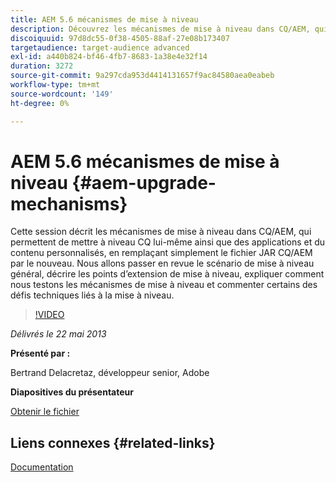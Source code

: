 ```yaml
---
title: AEM 5.6 mécanismes de mise à niveau
description: Découvrez les mécanismes de mise à niveau dans CQ/AEM, qui permettent de mettre à niveau CQ lui-même, ainsi que des applications et du contenu personnalisés, en remplaçant simplement le fichier JAR CQ/AEM par le nouveau. Nous allons passer en revue le scénario de mise à niveau général, décrire les points d’extension de mise à niveau, expliquer comment nous testons les mécanismes de mise à niveau et commenter certains des défis techniques liés à la mise à niveau.
discoiquuid: 97d8dc55-0f38-4505-88af-27e08b173407
targetaudience: target-audience advanced
exl-id: a440b824-bf46-4fb7-8683-1a38e4e32f14
duration: 3272
source-git-commit: 9a297cda953d4414131657f9ac84580aea0eabeb
workflow-type: tm+mt
source-wordcount: '149'
ht-degree: 0%

---
```


# AEM 5.6 mécanismes de mise à niveau {#aem-upgrade-mechanisms}

Cette session décrit les mécanismes de mise à niveau dans CQ/AEM, qui permettent de mettre à niveau CQ lui-même ainsi que des applications et du contenu personnalisés, en remplaçant simplement le fichier JAR CQ/AEM par le nouveau. Nous allons passer en revue le scénario de mise à niveau général, décrire les points d’extension de mise à niveau, expliquer comment nous testons les mécanismes de mise à niveau et commenter certains des défis techniques liés à la mise à niveau.

>[!VIDEO](https://video.tv.adobe.com/v/19576/?quality=9)

*Délivrés le 22 mai 2013*

**Présenté par :**

Bertrand Delacretaz, développeur senior, Adobe

**Diapositives du présentateur**

[Obtenir le fichier](assets/cqgems-bdelacretaz-cq-upgrades-2013-05-22.pdf)

## Liens connexes {#related-links}

[Documentation](https://docs.adobe.com/docs/en/cq/current/deploying/upgrading.html)

<!--
[Get back to the Overview](https://helpx.adobe.com/experience-manager/kt/eseminars/gems/aem-index.html)
-->
